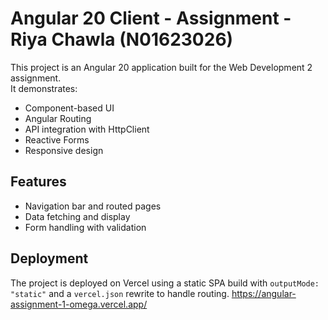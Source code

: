 # Angular 20 Client - Assignment - Riya Chawla (N01623026)

This project is an Angular 20 application built for the Web Development 2 assignment.  
It demonstrates:
- Component-based UI
- Angular Routing
- API integration with HttpClient
- Reactive Forms
- Responsive design

## Features
- Navigation bar and routed pages
- Data fetching and display
- Form handling with validation

## Deployment
The project is deployed on Vercel using a static SPA build with `outputMode: "static"` and a `vercel.json` rewrite to handle routing.
https://angular-assignment-1-omega.vercel.app/
